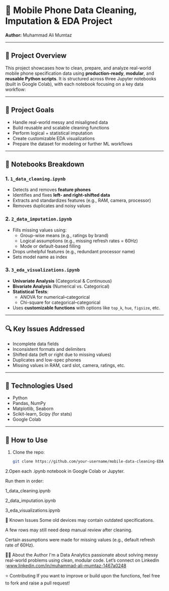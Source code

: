 # 📱 Mobile Phone Data Cleaning, Imputation & EDA Project

**Author:** Muhammad Ali Mumtaz  

---

## 📝 Project Overview

This project showcases how to clean, prepare, and analyze real-world mobile phone specification data using **production-ready**, **modular**, and **reusable Python scripts**. It is structured across three Jupyter notebooks (built in Google Colab), with each notebook focusing on a key data workflow:

---

## 🧠 Project Goals

- Handle real-world messy and misaligned data  
- Build reusable and scalable cleaning functions  
- Perform logical + statistical imputation  
- Create customizable EDA visualizations  
- Prepare the dataset for modeling or further ML workflows

---

## 📘 Notebooks Breakdown

### 1. `1_data_cleaning.ipynb`
- Detects and removes **feature phones**
- Identifies and fixes **left- and right-shifted data**
- Extracts and standardizes features (e.g., RAM, camera, processor)
- Removes duplicates and noisy values

### 2. `2_data_imputation.ipynb`
- Fills missing values using:
  - Group-wise means (e.g., ratings by brand)
  - Logical assumptions (e.g., missing refresh rates = 60Hz)
  - Mode or default-based filling
- Drops unhelpful features (e.g., redundant processor name)
- Sets model name as index

### 3. `3_eda_visualizations.ipynb`
- **Univariate Analysis** (Categorical & Continuous)
- **Bivariate Analysis** (Numerical vs. Categorical)
- **Statistical Tests**:
  - ANOVA for numerical–categorical
  - Chi-square for categorical–categorical
- Uses **customizable functions** with options like `top_k`, `hue`, `figsize`, etc.

---

## 🔍 Key Issues Addressed

- Incomplete data fields
- Inconsistent formats and delimiters
- Shifted data (left or right due to missing values)
- Duplicates and low-spec phones
- Missing values in RAM, card slot, camera, ratings, etc.

---

## 🧰 Technologies Used

- Python  
- Pandas, NumPy  
- Matplotlib, Seaborn  
- Scikit-learn, Scipy (for stats)  
- Google Colab

---

## 📁 How to Use

1. Clone the repo:
   ```bash
   git clone https://github.com/your-username/mobile-data-cleaning-EDA-project.git

2.Open each .ipynb notebook in Google Colab or Jupyter.

Run them in order:

1_data_cleaning.ipynb

2_data_imputation.ipynb

3_eda_visualizations.ipynb


📎 Known Issues
Some old devices may contain outdated specifications.

A few rows may still need deep manual review after cleaning.

Certain assumptions were made for missing values (e.g., default refresh rate of 60Hz).

🙋‍♂️ About the Author
I'm a Data Analytics passionate about solving messy real-world problems using clean, modular code.
Let’s connect on LinkedIn :www.linkedin.com/in/muhammad-ali-mumtaz-1467a0248

⭐ Contributing
If you want to improve or build upon the functions, feel free to fork and raise a pull request!

  

